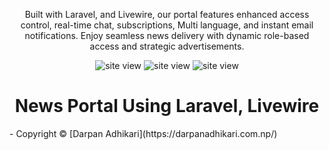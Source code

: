 
<p align="center">Built with Laravel, and Livewire, our portal features enhanced access control, real-time chat, subscriptions, Multi language, and instant email notifications. Enjoy seamless news delivery with dynamic role-based access and strategic advertisements.</p>

<p align="center">
      <img src="https://darpanadhikari.com.np/addition/images/news%20portal.png" alt="site view" height="auto">
      <img src="https://darpanadhikari.com.np/addition/images/read-news.png" alt="site view" height="auto">
      <img src="https://darpanadhikari.com.np/addition/images/pageSeo.png" alt="site view" height="auto">
</p>

<h1 align="center">
     News Portal Using Laravel, Livewire
</h1>
- Copyright © [Darpan Adhikari](https://darpanadhikari.com.np/)
